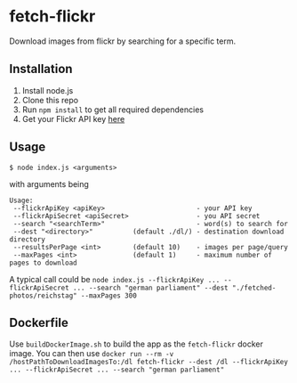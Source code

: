 # fetch-flickr

Download images from flickr by searching for a specific term.

## Installation

1. Install node.js
2. Clone this repo
3. Run `npm install` to get all required dependencies
4. Get your Flickr API key [here](https://www.flickr.com/services/apps/create/)

## Usage

`$ node index.js <arguments>`

with arguments being

```
Usage:
 --flickrApiKey <apiKey>                       - your API key
 --flickrApiSecret <apiSecret>                 - you API secret
 --search "<searchTerm>"                       - word(s) to search for
 --dest "<directory>"          (default ./dl/) - destination download directory
 --resultsPerPage <int>        (default 10)    - images per page/query
 --maxPages <int>              (default 1)     - maximum number of pages to download
```

A typical call could be `node index.js --flickrApiKey ... --flickrApiSecret ... --search "german parliament" --dest "./fetched-photos/reichstag" --maxPages 300`

## Dockerfile

Use `buildDockerImage.sh` to build the app as the `fetch-flickr` docker image.
You can then use `docker run --rm -v /hostPathToDownloadImagesTo:/dl fetch-flickr --dest /dl --flickrApiKey ... --flickrApiSecret ... --search "german parliament"`